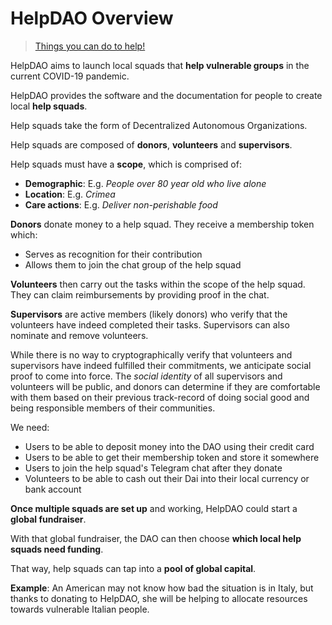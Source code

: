 # HelpDAO Overview

> [Things you can do to help!](https://github.com/helpdao/help/issues)

HelpDAO aims to launch local squads that **help vulnerable groups** in the current COVID-19 pandemic.

HelpDAO provides the software and the documentation for people to create local **help squads**.

Help squads take the form of Decentralized Autonomous Organizations.

Help squads are composed of **donors**, **volunteers** and **supervisors**.

Help squads must have a **scope**, which is comprised of:

- **Demographic**: E.g. *People over 80 year old who live alone*
- **Location**: E.g. *Crimea*
- **Care actions**: E.g. *Deliver non-perishable food*

**Donors** donate money to a help squad. They receive a membership token which:

- Serves as recognition for their contribution
- Allows them to join the chat group of the help squad

**Volunteers** then carry out the tasks within the scope of the help squad. They can claim reimbursements by providing proof in the chat.

**Supervisors** are active members (likely donors) who verify that the volunteers have indeed completed their tasks. Supervisors can also nominate and remove volunteers.

While there is no way to cryptographically verify that volunteers and supervisors have indeed fulfilled their commitments, we anticipate social proof to come into force. The *social identity* of all supervisors and volunteers will be public, and donors can determine if they are comfortable with them based on their previous track-record of doing social good and being responsible members of their communities.

We need:

- Users to be able to deposit money into the DAO using their credit card
- Users to be able to get their membership token and store it somewhere
- Users to join the help squad's Telegram chat after they donate
- Volunteers to be able to cash out their Dai into their local currency or bank account

**Once multiple squads are set up** and working, HelpDAO could start a **global fundraiser**.

With that global fundraiser, the DAO can then choose **which local help squads need funding**.

That way, help squads can tap into a **pool of global capital**.

**Example**: An American may not know how bad the situation is in Italy, but thanks to donating to HelpDAO, she will be helping to allocate resources towards vulnerable Italian people.
